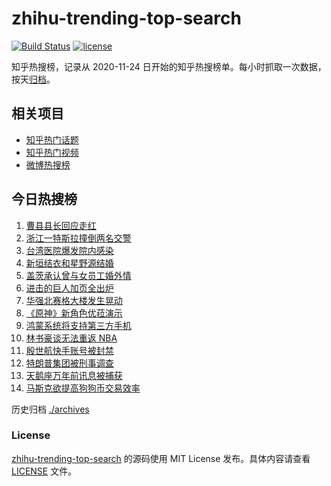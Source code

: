 # zhihu-trending-top-search

[![Build Status](https://github.com/justjavac/zhihu-trending-top-search/workflows/ci/badge.svg?branch=main)](https://github.com/justjavac/zhihu-trending-top-search/actions)
[![license](https://img.shields.io/github/license/justjavac/zhihu-trending-top-search)](https://github.com/justjavac/zhihu-trending-top-search/blob/main/LICENSE)

知乎热搜榜，记录从 2020-11-24 日开始的知乎热搜榜单。每小时抓取一次数据，按天[归档](./archives)。

## 相关项目

- [知乎热门话题](https://github.com/justjavac/zhihu-trending-hot-questions)
- [知乎热门视频](https://github.com/justjavac/zhihu-trending-hot-video)
- [微博热搜榜](https://github.com/justjavac/weibo-trending-hot-search)

## 今日热搜榜

<!-- BEGIN -->
<!-- 最后更新时间 Wed May 19 2021 17:07:28 GMT+0800 (China Standard Time) -->

1. [曹县县长回应走红](https://www.zhihu.com/search?q=曹县)
2. [浙江一特斯拉撞倒两名交警](https://www.zhihu.com/search?q=特斯拉)
3. [台湾医院爆发院内感染](https://www.zhihu.com/search?q=台湾疫情)
4. [新垣结衣和星野源结婚](https://www.zhihu.com/search?q=新垣结衣结婚)
5. [盖茨承认曾与女员工婚外情](https://www.zhihu.com/search?q=比尔盖茨)
6. [进击的巨人加页全出炉](https://www.zhihu.com/search?q=进击的巨人)
7. [华强北赛格大楼发生晃动](https://www.zhihu.com/search?q=华强北)
8. [《原神》新角色优菈演示](https://www.zhihu.com/search?q=原神)
9. [鸿蒙系统将支持第三方手机](https://www.zhihu.com/search?q=鸿蒙系统)
10. [林书豪谈无法重返 NBA](https://www.zhihu.com/search?q=林书豪)
11. [殷世航快手账号被封禁](https://www.zhihu.com/search?q=殷世航)
12. [特朗普集团被刑事调查](https://www.zhihu.com/search?q=特朗普)
13. [天鹅座万年前讯息被捕获](https://www.zhihu.com/search?q=天鹅座)
14. [马斯克欲提高狗狗币交易效率](https://www.zhihu.com/search?q=马斯克)

<!-- END -->

历史归档 [./archives](./archives)

### License

[zhihu-trending-top-search](https://github.com/justjavac/zhihu-trending-top-search)
的源码使用 MIT License 发布。具体内容请查看 [LICENSE](./LICENSE) 文件。
